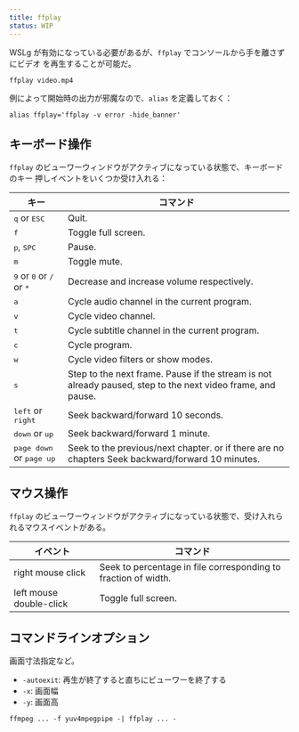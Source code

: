 ```yaml
---
title: ffplay
status: WIP
---
```


WSLg が有効になっている必要があるが、`ffplay` でコンソールから手を離さずにビデオ
を再生することが可能だ。

```console
ffplay video.mp4
```

例によって開始時の出力が邪魔なので、`alias` を定義しておく：

```shell
alias ffplay='ffplay -v error -hide_banner'
```

## キーボード操作

`ffplay` のビューワーウィンドウがアクティブになっている状態で、キーボードのキー
押しイベントをいくつか受け入れる：

| キー | コマンド |
|----------|-------|
| <kbd>q</kbd> or <kbd>ESC</kbd> | Quit. |
| <kbd>f</kbd> | Toggle full screen. |
| <kbd>p</kbd>, <kbd>SPC</kbd> | Pause. |
| <kbd>m</kbd> | Toggle mute. |
| <kbd>9</kbd> or <kbd>0</kbd> or <kbd>/</kbd> or <kbd>*</kbd> | Decrease and increase volume respectively. |
| <kbd>a</kbd> | Cycle audio channel in the current program. |
| <kbd>v</kbd> | Cycle video channel. |
| <kbd>t</kbd> | Cycle subtitle channel in the current program. |
| <kbd>c</kbd> | Cycle program. |
| <kbd>w</kbd> | Cycle video filters or show modes. |
| <kbd>s</kbd> | Step to the next frame. Pause if the stream is not already paused, step to the next video frame, and pause. |
| <kbd>left</kbd> or <kbd>right</kbd> | Seek backward/forward 10 seconds. |
| <kbd>down</kbd> or <kbd>up</kbd> | Seek backward/forward 1 minute. |
| <kbd>page down</kbd> or <kbd>page up</kbd> | Seek to the previous/next chapter. or if there are no chapters Seek backward/forward 10 minutes. |

## マウス操作

`ffplay` のビューワーウィンドウがアクティブになっている状態で、受け入れられるマウスイベントがある。

| イベント | コマンド |
|----------|----------|
| right mouse click | Seek to percentage in file corresponding to fraction of width. |
| left mouse double-click | Toggle full screen. |

## コマンドラインオプション

画面寸法指定など。

* `-autoexit`: 再生が終了すると直ちにビューワーを終了する
* `-x`: 画面幅
* `-y`: 画面高

```console
ffmpeg ... -f yuv4mpegpipe -| ffplay ... -
```
